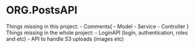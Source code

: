 <h1>ORG.PostsAPI</h1>
Things missing in this project:
- Comments{
	- Model
	- Service
	- Controller
}
Things missing in the whole project:
- LoginAPI (login, authentication, roles and etc)
- API to handle S3 uploads (images etc)